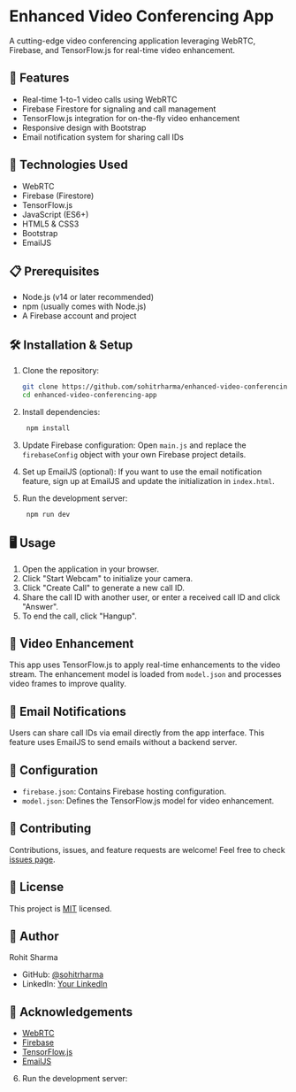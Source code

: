 # Enhanced Video Conferencing App

A cutting-edge video conferencing application leveraging WebRTC, Firebase, and TensorFlow.js for real-time video enhancement.

## 🌟 Features

- Real-time 1-to-1 video calls using WebRTC
- Firebase Firestore for signaling and call management
- TensorFlow.js integration for on-the-fly video enhancement
- Responsive design with Bootstrap
- Email notification system for sharing call IDs

## 🚀 Technologies Used

- WebRTC
- Firebase (Firestore)
- TensorFlow.js
- JavaScript (ES6+)
- HTML5 & CSS3
- Bootstrap
- EmailJS

## 📋 Prerequisites

- Node.js (v14 or later recommended)
- npm (usually comes with Node.js)
- A Firebase account and project

## 🛠 Installation & Setup

1. Clone the repository:

    ```bash
    git clone https://github.com/sohitrharma/enhanced-video-conferencing-app.git
    cd enhanced-video-conferencing-app
2. Install dependencies:
   ```bash
    npm install

3. Update Firebase configuration:
Open `main.js` and replace the `firebaseConfig` object with your own Firebase project details.

4. Set up EmailJS (optional):
If you want to use the email notification feature, sign up at EmailJS and update the initialization in `index.html`.

5. Run the development server:
   ```bash
    npm run dev

## 🖥 Usage

1. Open the application in your browser.
2. Click "Start Webcam" to initialize your camera.
3. Click "Create Call" to generate a new call ID.
4. Share the call ID with another user, or enter a received call ID and click "Answer".
5. To end the call, click "Hangup".

## 🧠 Video Enhancement

This app uses TensorFlow.js to apply real-time enhancements to the video stream. The enhancement model is loaded from `model.json` and processes video frames to improve quality.

## 📧 Email Notifications

Users can share call IDs via email directly from the app interface. This feature uses EmailJS to send emails without a backend server.

## 🔧 Configuration

- `firebase.json`: Contains Firebase hosting configuration.
- `model.json`: Defines the TensorFlow.js model for video enhancement.

## 🤝 Contributing

Contributions, issues, and feature requests are welcome! Feel free to check [issues page](https://github.com/sohitrharma/enhanced-video-conferencing-app/issues).

## 📄 License

This project is [MIT](https://choosealicense.com/licenses/mit/) licensed.

## 👤 Author

Rohit Sharma
- GitHub: [@sohitrharma](https://github.com/sohitrharma)
- LinkedIn: [Your LinkedIn](https://linkedin.com/in/rohitsanjaysharma)

## 🙏 Acknowledgements

- [WebRTC](https://webrtc.org/)
- [Firebase](https://firebase.google.com/)
- [TensorFlow.js](https://www.tensorflow.org/js)
- [EmailJS](https://www.emailjs.com/)

6. Run the development server:
